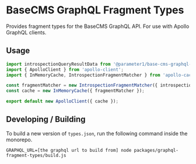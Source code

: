 # BaseCMS GraphQL Fragment Types
Provides fragment types for the BaseCMS GraphQL API. For use with Apollo GraphQL clients.

## Usage
```js
import introspectionQueryResultData from '@parameter1/base-cms-graphql-fragment-types';
import { ApolloClient } from 'apollo-client';
import { InMemoryCache, IntrospectionFragmentMatcher } from 'apollo-cache-inmemory';

const fragmentMatcher = new IntrospectionFragmentMatcher({ introspectionQueryResultData });
const cache = new InMemoryCache({ fragmentMatcher });

export default new ApolloClient({ cache });
```

## Developing / Building
To build a new version of `types.json`, run the following command inside the monorepo.
```
GRAPHQL_URL=[the graphql url to build from] node packages/graphql-fragment-types/build.js
```

